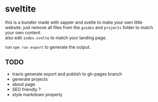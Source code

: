 # sveltite

this is a bundler made with sapper and svelte to make your own little website.
just remove all files from the `guides` and `projects` folder to match your own content.  
also edit `index.svelte` to match your landing page.

run `npm run export` to generate the output.

## TODO

- travis generate export and publish to gh-pages branch
- generate projects
- about page
- SEO friendly ?
- style markdown properly